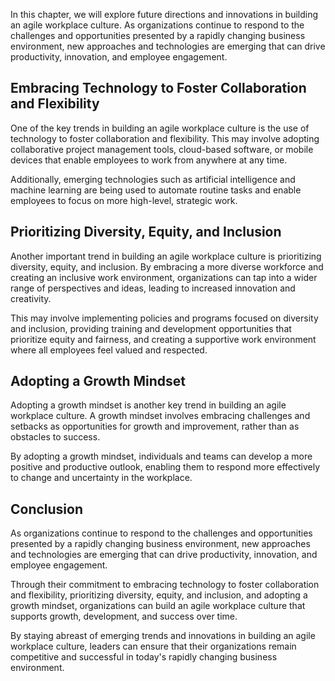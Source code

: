 
In this chapter, we will explore future directions and innovations in building an agile workplace culture. As organizations continue to respond to the challenges and opportunities presented by a rapidly changing business environment, new approaches and technologies are emerging that can drive productivity, innovation, and employee engagement.

Embracing Technology to Foster Collaboration and Flexibility
------------------------------------------------------------

One of the key trends in building an agile workplace culture is the use of technology to foster collaboration and flexibility. This may involve adopting collaborative project management tools, cloud-based software, or mobile devices that enable employees to work from anywhere at any time.

Additionally, emerging technologies such as artificial intelligence and machine learning are being used to automate routine tasks and enable employees to focus on more high-level, strategic work.

Prioritizing Diversity, Equity, and Inclusion
---------------------------------------------

Another important trend in building an agile workplace culture is prioritizing diversity, equity, and inclusion. By embracing a more diverse workforce and creating an inclusive work environment, organizations can tap into a wider range of perspectives and ideas, leading to increased innovation and creativity.

This may involve implementing policies and programs focused on diversity and inclusion, providing training and development opportunities that prioritize equity and fairness, and creating a supportive work environment where all employees feel valued and respected.

Adopting a Growth Mindset
-------------------------

Adopting a growth mindset is another key trend in building an agile workplace culture. A growth mindset involves embracing challenges and setbacks as opportunities for growth and improvement, rather than as obstacles to success.

By adopting a growth mindset, individuals and teams can develop a more positive and productive outlook, enabling them to respond more effectively to change and uncertainty in the workplace.

Conclusion
----------

As organizations continue to respond to the challenges and opportunities presented by a rapidly changing business environment, new approaches and technologies are emerging that can drive productivity, innovation, and employee engagement.

Through their commitment to embracing technology to foster collaboration and flexibility, prioritizing diversity, equity, and inclusion, and adopting a growth mindset, organizations can build an agile workplace culture that supports growth, development, and success over time.

By staying abreast of emerging trends and innovations in building an agile workplace culture, leaders can ensure that their organizations remain competitive and successful in today's rapidly changing business environment.
